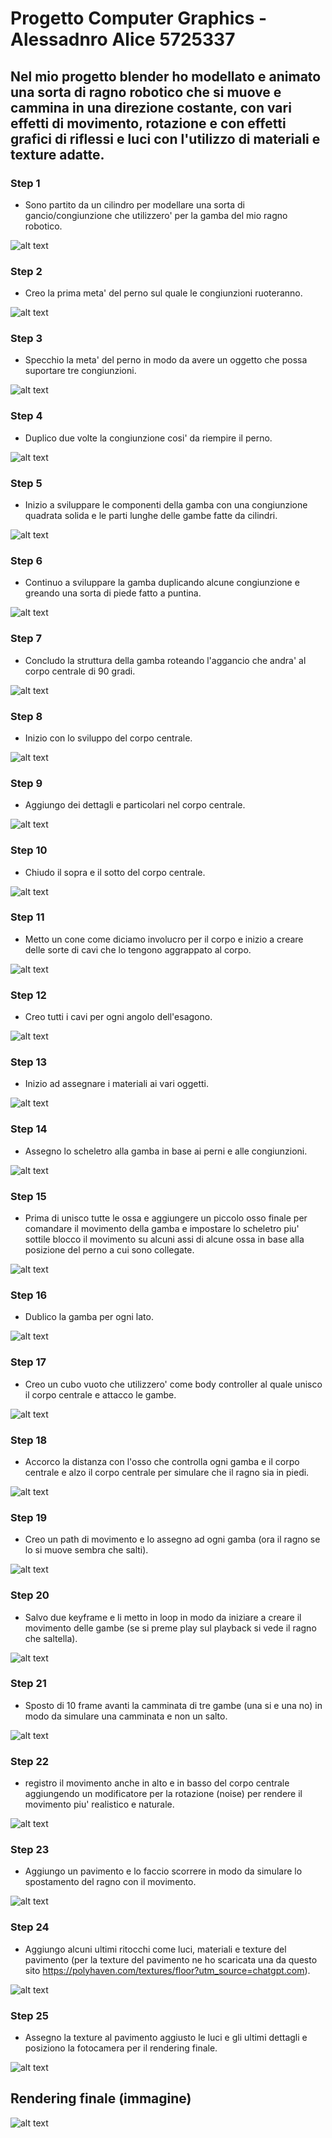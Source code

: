 # Progetto Computer Graphics - Alessadnro Alice 5725337

## Nel mio progetto blender ho modellato e animato una sorta di ragno robotico che si muove e cammina in una direzione costante, con vari effetti di movimento, rotazione e con effetti grafici di riflessi e luci con l'utilizzo di materiali e texture adatte.

### Step 1 

- Sono partito da un cilindro per modellare una sorta di gancio/congiunzione che utilizzero' per la gamba del mio ragno robotico.

![alt text](step1.png)

### Step 2 

- Creo la prima meta' del perno sul quale le congiunzioni ruoteranno.

![alt text](step2.png)

### Step 3 

- Specchio la meta' del perno in modo da avere un oggetto che possa suportare tre congiunzioni.

![alt text](step3.png)

### Step 4

- Duplico due volte la congiunzione cosi' da riempire il perno.

![alt text](step4.png)

### Step 5

- Inizio a sviluppare le componenti della gamba con una congiunzione quadrata solida e le parti lunghe delle gambe fatte da cilindri.

![alt text](step5.png)

### Step 6

- Continuo a sviluppare la gamba duplicando alcune congiunzione e greando una sorta di piede fatto a puntina.

![alt text](step6.png)

### Step 7

- Concludo la struttura della gamba roteando l'aggancio che andra' al corpo centrale di 90 gradi.

![alt text](step7.png)

### Step 8

- Inizio con lo sviluppo del corpo centrale.

![alt text](step8.png)

### Step 9

- Aggiungo dei dettagli e particolari nel corpo centrale.

![alt text](step9.png)

### Step 10

- Chiudo il sopra e il sotto del corpo centrale.

![alt text](step10.png)

### Step 11

- Metto un cone come diciamo involucro per il corpo e inizio a creare delle sorte di cavi che lo tengono aggrappato al corpo.

![alt text](step11.png)

### Step 12

- Creo tutti i cavi per ogni angolo dell'esagono.

![alt text](step12.png)

### Step 13

- Inizio ad assegnare i materiali ai vari oggetti.

![alt text](step13.png)

### Step 14

- Assegno lo scheletro alla gamba in base ai perni e alle congiunzioni.

![alt text](step14.png)

### Step 15

- Prima di unisco tutte le ossa e aggiungere un piccolo osso finale per comandare il movimento della gamba e impostare lo scheletro piu' sottile blocco il movimento su alcuni assi di alcune ossa in base alla posizione del perno a cui sono collegate.

![alt text](step15.png)

### Step 16

- Dublico la gamba per ogni lato.

![alt text](step16.png)

### Step 17

- Creo un cubo vuoto che utilizzero' come body controller al quale unisco il corpo centrale e attacco le gambe.

![alt text](step17.png)

### Step 18

- Accorco la distanza con l'osso che controlla ogni gamba e il corpo centrale e alzo il corpo centrale per simulare che il ragno sia in piedi.

![alt text](step18.png)

### Step 19

- Creo un path di movimento e lo assegno ad ogni gamba (ora il ragno se lo si muove sembra che salti).

![alt text](step19.png)

### Step 20

- Salvo due keyframe e li metto in loop in modo da iniziare a creare il movimento delle gambe (se si preme play sul playback si vede il ragno che saltella).

![alt text](step20.png)

### Step 21

- Sposto di 10 frame avanti la camminata di tre gambe (una si e una no) in modo da simulare una camminata e non un salto.

![alt text](step21.png)

### Step 22

- registro il movimento anche in alto e in basso del corpo centrale aggiungendo un modificatore per la rotazione (noise) per rendere il movimento piu' realistico e naturale.

![alt text](step22.png)

### Step 23

- Aggiungo un pavimento e lo faccio scorrere in modo da simulare lo spostamento del ragno con il movimento.

![alt text](step23.png)

### Step 24

- Aggiungo alcuni ultimi ritocchi come luci, materiali e texture del pavimento (per la texture del pavimento ne ho scaricata una da questo sito https://polyhaven.com/textures/floor?utm_source=chatgpt.com).

![alt text](step24.png)

### Step 25

- Assegno la texture al pavimento aggiusto le luci e gli ultimi dettagli e posiziono la fotocamera per il rendering finale.

![alt text](step25.png)

## Rendering finale (immagine)

![alt text](Immagine_finale.png)